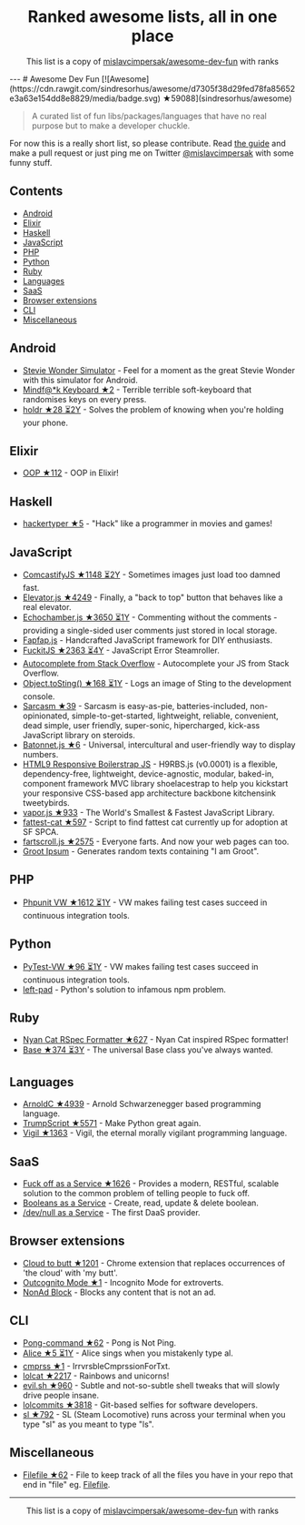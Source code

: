 <h1 align="center">
Ranked awesome lists, all in one place
</h1>
<p align="center">
	This list is a copy of <a href="mislavcimpersak/awesome-dev-fun">mislavcimpersak/awesome-dev-fun</a> with ranks
</p>
---
# Awesome Dev Fun [![Awesome](https://cdn.rawgit.com/sindresorhus/awesome/d7305f38d29fed78fa85652e3a63e154dd8e8829/media/badge.svg) ★59088](sindresorhus/awesome)

> A curated list of fun libs/packages/languages that have no real purpose but to make a developer chuckle.

For now this is a really short list, so please contribute. Read [the guide](https://github.com/mislavcimpersak/awesome-dev-fun/blob/master/CONTRIBUTING.md) and make a pull request or just ping me on Twitter [@mislavcimpersak](https://twitter.com/mislavcimpersak) with some funny stuff.


## Contents

- [Android](#android)
- [Elixir](#elixir)
- [Haskell](#haskell)
- [JavaScript](#javascript)
- [PHP](#php)
- [Python](#python)
- [Ruby](#ruby)
- [Languages](#languages)
- [SaaS](#saas)
- [Browser extensions](#browser-extensions)
- [CLI](#cli)
- [Miscellaneous](#miscellaneous)


## Android

- [Stevie Wonder Simulator](https://play.google.com/store/apps/details?id=erseco.soft.stevie.wonder.simulator) - Feel for a moment as the great Stevie Wonder with this simulator for Android.
- [Mindf@*k Keyboard ★2](terriblehackskeyboard/keyboard) - Terrible terrible soft-keyboard that randomises keys on every press.
- [holdr ★28 ⏳2Y](starakaj/holdr) - Solves the problem of knowing when you're holding your phone.


## Elixir
- [OOP ★112](wojtekmach/oop) - OOP in Elixir!


## Haskell
- [hackertyper ★5](fgaz/hackertyper) - "Hack" like a programmer in movies and games!


## JavaScript

- [ComcastifyJS ★1148 ⏳2Y](theonion/comcastifyjs) - Sometimes images just load too damned fast.
- [Elevator.js ★4249](tholman/elevator.js) - Finally, a "back to top" button that behaves like a real elevator.
- [Echochamber.js ★3650 ⏳1Y](tessalt/echo-chamber-js) - Commenting without the comments - providing a single-sided user comments just stored in local storage.
- [Fapfap.js](http://fapfapjs.io) - Handcrafted JavaScript framework for DIY enthusiasts.
- [FuckitJS ★2363 ⏳4Y](mattdiamond/fuckitjs) - JavaScript Error Steamroller.
- [Autocomplete from Stack Overflow](https://emilschutte.com/stackoverflow-autocomplete/) - Autocomplete your JS from Stack Overflow.
- [Object.toSting() ★168 ⏳1Y](teropa/to-sting) - Logs an image of Sting to the development console.
- [Sarcasm ★39](komlev/sarcasm) - Sarcasm is easy-as-pie, batteries-included, non-opinionated, simple-to-get-started, lightweight, reliable, convenient, dead simple, user friendly, super-sonic, hipercharged, kick-ass JavaScript library on steroids.
- [Batonnet.js ★6](BinaryBrain/Batonnet.js) - Universal, intercultural and user-friendly way to display numbers.
- [HTML9 Responsive Boilerstrap JS](http://html9responsiveboilerstrapjs.com/) - H9RBS.js (v0.0001) is a flexible, dependency-free, lightweight, device-agnostic, modular, baked-in, component framework MVC library shoelacestrap to help you kickstart your responsive CSS-based app architecture backbone kitchensink tweetybirds.
- [vapor.js ★933](madrobby/vapor.js) - The World's Smallest & Fastest JavaScript Library.
- [fattest-cat ★597](lexiross/fattest-cat) - Script to find fattest cat currently up for adoption at SF SPCA.
- [fartscroll.js ★2575](theonion/fartscroll.js) - Everyone farts. And now your web pages can too.
- [Groot Ipsum](http://grootipsum.com/) - Generates random texts containing "I am Groot".


## PHP

- [Phpunit VW ★1612 ⏳1Y](hmlb/phpunit-vw) - VW makes failing test cases succeed in continuous integration tools.


## Python

- [PyTest-VW ★96 ⏳1Y](The-Compiler/pytest-vw) - VW makes failing test cases succeed in continuous integration tools.
- [left-pad](https://pypi.python.org/pypi/left-pad/) - Python's solution to infamous npm problem.


## Ruby

- [Nyan Cat RSpec Formatter ★627](mattsears/nyan-cat-formatter) - Nyan Cat inspired RSpec formatter!
- [Base ★374 ⏳3Y](garybernhardt/base) - The universal Base class you've always wanted.


## Languages

- [ArnoldC ★4939](lhartikk/ArnoldC) - Arnold Schwarzenegger based programming language.
- [TrumpScript ★5571](samshadwell/TrumpScript) - Make Python great again.
- [Vigil ★1363](munificent/vigil) - Vigil, the eternal morally vigilant programming language.


## SaaS

- [Fuck off as a Service ★1626](tomdionysus/foaas) - Provides a modern, RESTful, scalable solution to the common problem of telling people to fuck off.
- [Booleans as a Service](https://booleans.io/) - Create, read, update & delete boolean.
- [/dev/null as a Service](https://devnull-as-a-service.com/) - The first DaaS provider.


## Browser extensions

- [Cloud to butt ★1201](panicsteve/cloud-to-butt) - Chrome extension that replaces occurrences of 'the cloud' with 'my butt'.
- [Outcognito Mode ★1](hrldcpr/outcognito-mode) - Incognito Mode for extroverts.
- [NonAd Block](https://chrome.google.com/webstore/detail/nonad-block/mjdphmpknkepficogfmnfhabmlngggip?hl=en-US) - Blocks any content that is not an ad.


## CLI
- [Pong-command ★62](kurehajime/pong-command) - Pong is Not Ping.
- [Alice ★5 ⏳1Y](susisu/alice) - Alice sings when you mistakenly type al.
- [cmprss ★1](kurehajime/cmprss) - IrrvrsbleCmprssionForTxt.
- [lolcat ★2217](busyloop/lolcat) - Rainbows and unicorns!
- [evil.sh ★960](mathiasbynens/evil.sh) - Subtle and not-so-subtle shell tweaks that will slowly drive people insane.
- [lolcommits ★3818](mroth/lolcommits) - Git-based selfies for software developers.
- [sl ★792](mtoyoda/sl) - SL (Steam Locomotive) runs across your terminal when you type "sl" as you meant to type "ls".


## Miscellaneous
- [Filefile ★62](cobyism/Filefile) - File to keep track of all the files you have in your repo that end in "file" eg. [Filefile](Filefile).
---
<p align="center">
	This list is a copy of <a href="mislavcimpersak/awesome-dev-fun">mislavcimpersak/awesome-dev-fun</a> with ranks
</p>
